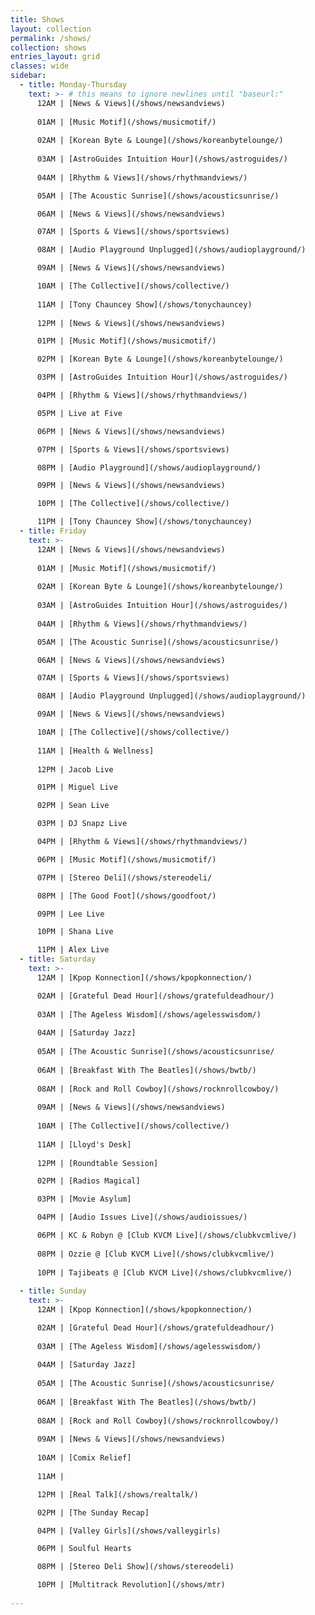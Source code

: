 ```yaml
---
title: Shows
layout: collection
permalink: /shows/
collection: shows
entries_layout: grid
classes: wide
sidebar: 
  - title: Monday-Thursday
    text: >- # this means to ignore newlines until "baseurl:"  
      12AM | [News & Views](/shows/newsandviews)
  
      01AM | [Music Motif](/shows/musicmotif/)
  
      02AM | [Korean Byte & Lounge](/shows/koreanbytelounge/)
  
      03AM | [AstroGuides Intuition Hour](/shows/astroguides/)
  
      04AM | [Rhythm & Views](/shows/rhythmandviews/)

      05AM | [The Acoustic Sunrise](/shows/acousticsunrise/)

      06AM | [News & Views](/shows/newsandviews)

      07AM | [Sports & Views](/shows/sportsviews)

      08AM | [Audio Playground Unplugged](/shows/audioplayground/)

      09AM | [News & Views](/shows/newsandviews)

      10AM | [The Collective](/shows/collective/)
      
      11AM | [Tony Chauncey Show](/shows/tonychauncey)
      
      12PM | [News & Views](/shows/newsandviews)

      01PM | [Music Motif](/shows/musicmotif/)

      02PM | [Korean Byte & Lounge](/shows/koreanbytelounge/)

      03PM | [AstroGuides Intuition Hour](/shows/astroguides/)

      04PM | [Rhythm & Views](/shows/rhythmandviews/)

      05PM | Live at Five

      06PM | [News & Views](/shows/newsandviews)

      07PM | [Sports & Views](/shows/sportsviews)

      08PM | [Audio Playground](/shows/audioplayground/)

      09PM | [News & Views](/shows/newsandviews)

      10PM | [The Collective](/shows/collective/)

      11PM | [Tony Chauncey Show](/shows/tonychauncey)
  - title: Friday
    text: >- 
      12AM | [News & Views](/shows/newsandviews)
  
      01AM | [Music Motif](/shows/musicmotif/)
  
      02AM | [Korean Byte & Lounge](/shows/koreanbytelounge/)
  
      03AM | [AstroGuides Intuition Hour](/shows/astroguides/)
  
      04AM | [Rhythm & Views](/shows/rhythmandviews/)

      05AM | [The Acoustic Sunrise](/shows/acousticsunrise/)

      06AM | [News & Views](/shows/newsandviews)

      07AM | [Sports & Views](/shows/sportsviews)

      08AM | [Audio Playground Unplugged](/shows/audioplayground/)

      09AM | [News & Views](/shows/newsandviews)

      10AM | [The Collective](/shows/collective/)
      
      11AM | [Health & Wellness]
      
      12PM | Jacob Live

      01PM | Miguel Live

      02PM | Sean Live

      03PM | DJ Snapz Live

      04PM | [Rhythm & Views](/shows/rhythmandviews/)

      06PM | [Music Motif](/shows/musicmotif/)

      07PM | [Stereo Deli](/shows/stereodeli/

      08PM | [The Good Foot](/shows/goodfoot/)

      09PM | Lee Live

      10PM | Shana Live

      11PM | Alex Live
  - title: Saturday
    text: >-
      12AM | [Kpop Konnection](/shows/kpopkonnection/)

      02AM | [Grateful Dead Hour](/shows/gratefuldeadhour/)
      
      03AM | [The Ageless Wisdom](/shows/agelesswisdom/)
      
      04AM | [Saturday Jazz]
      
      05AM | [The Acoustic Sunrise](/shows/acousticsunrise/
      
      06AM | [Breakfast With The Beatles](/shows/bwtb/)
      
      08AM | [Rock and Roll Cowboy](/shows/rocknrollcowboy/)
      
      09AM | [News & Views](/shows/newsandviews)
      
      10AM | [The Collective](/shows/collective/)
      
      11AM | [Lloyd's Desk]
      
      12PM | [Roundtable Session]

      02PM | [Radios Magical]

      03PM | [Movie Asylum]

      04PM | [Audio Issues Live](/shows/audioissues/)

      06PM | KC & Robyn @ [Club KVCM Live](/shows/clubkvcmlive/)
      
      08PM | Ozzie @ [Club KVCM Live](/shows/clubkvcmlive/)
      
      10PM | Tajibeats @ [Club KVCM Live](/shows/clubkvcmlive/)
      
  - title: Sunday  
    text: >-
      12AM | [Kpop Konnection](/shows/kpopkonnection/)

      02AM | [Grateful Dead Hour](/shows/gratefuldeadhour/)
      
      03AM | [The Ageless Wisdom](/shows/agelesswisdom/)
      
      04AM | [Saturday Jazz]
      
      05AM | [The Acoustic Sunrise](/shows/acousticsunrise/
      
      06AM | [Breakfast With The Beatles](/shows/bwtb/)
      
      08AM | [Rock and Roll Cowboy](/shows/rocknrollcowboy/)
      
      09AM | [News & Views](/shows/newsandviews)
      
      10AM | [Comix Relief]
      
      11AM | 

      12PM | [Real Talk](/shows/realtalk/)

      02PM | [The Sunday Recap]

      04PM | [Valley Girls](/shows/valleygirls)

      06PM | Soulful Hearts

      08PM | [Stereo Deli Show](/shows/stereodeli)

      10PM | [Multitrack Revolution](/shows/mtr)
      
---
```

